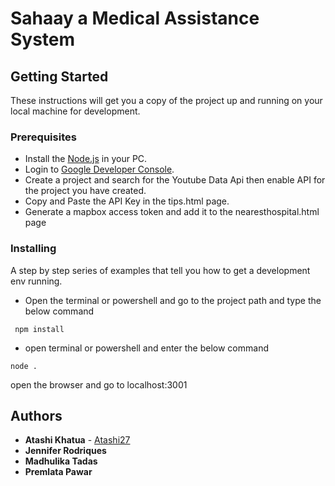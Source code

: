 # Sahaay a Medical Assistance System



## Getting Started

These instructions will get you a copy of the project up and running on your local machine for development.

### Prerequisites

* Install the [Node.js](https://nodejs.org/en/download/) in your PC.
* Login to [Google Developer Console](https://console.developers.google.com/).
* Create a project and search for the Youtube Data Api then enable API for the project you have created.
* Copy and Paste the API Key in the tips.html page.
* Generate a mapbox access token and add it to the nearesthospital.html page

### Installing

A step by step series of examples that tell you how to get a development env running.
* Open the terminal or powershell and go to the project path and type the below command


```
 npm install
```


* open terminal or powershell and enter the below command

```
node .
```

open the browser and go to localhost:3001

## Authors

* **Atashi Khatua** - [Atashi27](https://github.com/Atashi27/)
* **Jennifer Rodriques** 
* **Madhulika Tadas** 
* **Premlata Pawar** 





